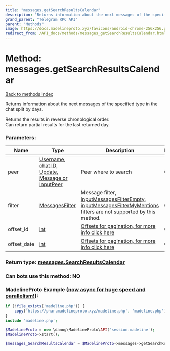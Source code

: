 ```yaml
---
title: "messages.getSearchResultsCalendar"
description: "Returns information about the next messages of the specified type in the chat split by days."
grand_parent: "Telegram RPC API"
parent: "Methods"
image: https://docs.madelineproto.xyz/favicons/android-chrome-256x256.png
redirect_from: /API_docs/methods/messages_getSearchResultsCalendar.html
---
```

# Method: messages.getSearchResultsCalendar
[Back to methods index](index.html)



Returns information about the next messages of the specified type in the chat split by days.

Returns the results in reverse chronological order.  
Can return partial results for the last returned day.

### Parameters:

| Name     |    Type       | Description | Required |
|----------|---------------|-------------|----------|
|peer|[Username, chat ID, Update, Message or InputPeer](/API_docs/types/InputPeer.html) | Peer where to search | Optional|
|filter|[MessagesFilter](/API_docs/types/MessagesFilter.html) | Message filter, [inputMessagesFilterEmpty](../constructors/inputMessagesFilterEmpty.html), [inputMessagesFilterMyMentions](../constructors/inputMessagesFilterMyMentions.html) filters are not supported by this method. | Optional|
|offset\_id|[int](/API_docs/types/int.html) | [Offsets for pagination, for more info click here](https://core.telegram.org/api/offsets) | Optional|
|offset\_date|[int](/API_docs/types/int.html) | [Offsets for pagination, for more info click here](https://core.telegram.org/api/offsets) | Optional|


### Return type: [messages.SearchResultsCalendar](/API_docs/types/messages.SearchResultsCalendar.html)

### Can bots use this method: **NO**


### MadelineProto Example ([now async for huge speed and parallelism!](https://docs.madelineproto.xyz/docs/ASYNC.html)):


```php
if (!file_exists('madeline.php')) {
    copy('https://phar.madelineproto.xyz/madeline.php', 'madeline.php');
}
include 'madeline.php';

$MadelineProto = new \danog\MadelineProto\API('session.madeline');
$MadelineProto->start();

$messages_SearchResultsCalendar = $MadelineProto->messages->getSearchResultsCalendar(peer: $InputPeer, filter: $MessagesFilter, offset_id: $int, offset_date: $int, );
```

